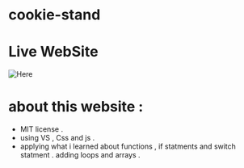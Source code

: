 # cookie-stand

# Live WebSite
![Here](https://dantemessy.github.io/cookie-stand/) 



# about this website :
- MIT license .
- using VS , Css and js .
- applying what i learned about functions , if statments and switch statment .
adding loops and arrays .
